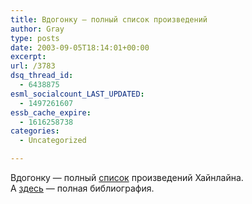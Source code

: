 ```yaml
---
title: Вдогонку — полный список произведений
author: Gray
type: posts
date: 2003-09-05T18:14:01+00:00
excerpt:
url: /3783
dsq_thread_id:
  - 6438875
esml_socialcount_LAST_UPDATED:
  - 1497261607
essb_cache_expire:
  - 1616258738
categories:
  - Uncategorized

---
```








Вдогонку &#8212; полный <a href="http://www.cs.colorado.edu/%7Emain/rahshort.html" target="_blank">список</a> произведений Хайнлайна.  
А <a href="http://www.cs.colorado.edu/%7Emain/heinlein.html" target="_blank">здесь</a> &#8212; полная библиография.